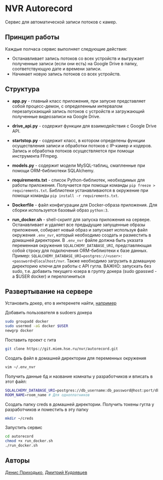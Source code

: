 # NVR Autorecord

Сервис для автоматической записи потоков с камер.

## Принцип работы

Каждые полчаса сервис выполняет следующие действия:

- Останавливает запись потоков со всех устройств и выгружает полученные записи
  (если они есть) на Google Drive в папку, соответствующую дате и времени записи.
- Начинает новую запись потоков со всех устройств.

## Структура

- **app.py** - главный класс приложения, при запуске представляет собой
  процесс-демон, с определенным интервалом перезапускающий запись
  потоков с устройств и загружающий полученные видеозаписи на Google Drive.

- **drive_api.py** - содержит функции для взаимодействия с Google Drive API.

- **startstop.py** - содержит класс, в котором определены функции
  осуществления записи и обработки потоков с IP-камер и кодеров.
  Запись и обработка потоков осуществляется при помощи инструмента FFmpeg.

- **models.py** - содержит модели MySQL-таблиц, смапленные при помощи
  ORM-библиотеки SQLAlchemy.

- **requirements.txt** - список Python-библиотек, необходимых для работы
  приложения. Получается при помощи команды `pip freeze > requirements.txt`.
  Библиотеки устанавливаются в окружение при помощи команды
  `pip install -r requirements.txt`.

- **Dockerfile** - файл конфигурации для Docker-образа приложения.
  Для сборки используется базовый образ `python:3`.

- **run_docker.sh** - shell-скрипт для запуска приложения на сервере.
  Останавливает и удаляет все предыдущие запущенные образы приложения,
  собирает новый образ и запускает используя файл окружения `.env_nvr`, который
  необходимо создать и разместить в домашней директории. В `.env_nvr` файле
  должна быть указата переменная окружения `SQLALCHEMY_DATABASE_URI`,
  представляющая собой строку для подключения ORM-библиотеки к базе данных.
  Пример: `SQLALCHEMY_DATABASE_URI=postgres://<user>:<password>@localhost/nvr`.
  Также необходимо загрузить в домашную директорию ключи для работы с API гугла.
  ВАЖНО: запускать без sudo, т.е. добавить текущего юзера в группу докера (sudo gpasswd -a \$USER docker) и перелогиниться

## Развертывание на сервере

Установить докер, ето в интеренете найти, [например](https://docs.docker.com/engine/install/ubuntu/)

Добавить пользователя в sudoers докера

```bash
sudo groupadd docker
sudo usermod -aG docker $USER
newgrp docker
```

Поставить проект с гита

```bash
git clone https://git.miem.hse.ru/nvr/autorecord.git
```

Создать файл в домашней директории для переменных окружения

```bash
vim ~/.env_nvr
```

Получить данные бд и название комнаты у разработчиков и вписать в этот файл:

```bash
SQLALCHEMY_DATABASE_URI=postgres://db_username:db_password@host:port/db_name
ROOM_NAME=room_name # Для одноплатников
```

Создать папку creds в домашней директории.
Получить токены гугла у разработчиков и поместить в эту папку

```bash
mkdir ~/creds
```

Запустить сервис

```bash
cd autorecord
chmod +x run_docker.sh
./run_docker.sh
```

## Авторы

[Денис Приходько](https://github.com/Burnouttt),
[Дмитрий Кудрявцев](https://github.com/kuderr)
